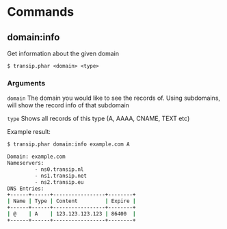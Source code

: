 # Commands

## domain:info
Get information about the given domain

```$ transip.phar <domain> <type>```

### Arguments
```domain``` The domain you would like to see the records of. Using subdomains, will show the record info of that subdomain

```type``` Shows all records of this type (A, AAAA, CNAME, TEXT etc)

Example result:
```bash
$ transip.phar domain:info example.com A
```
```bash
Domain: example.com
Nameservers:
         - ns0.transip.nl
         - ns1.transip.net
         - ns2.transip.eu
DNS Entries:
+------+------+-----------------+--------+
| Name | Type | Content         | Expire |
+------+------+-----------------+--------+
| @    | A    | 123.123.123.123 | 86400  |
+------+------+-----------------+--------+
```